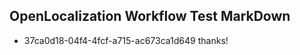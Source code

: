 ## OpenLocalization Workflow Test MarkDown
* 37ca0d18-04f4-4fcf-a715-ac673ca1d649 thanks!

<!--HONumber=Jul16_HO3-->


